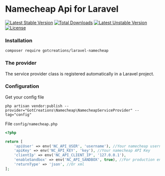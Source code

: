 # Namecheap Api for Laravel
[![Latest Stable Version](https://poser.pugx.org/gotcreations/laravel-namecheap/v)](//packagist.org/packages/gotcreations/laravel-namecheap) [![Total Downloads](https://poser.pugx.org/gotcreations/laravel-namecheap/downloads)](//packagist.org/packages/gotcreations/laravel-namecheap) [![Latest Unstable Version](https://poser.pugx.org/gotcreations/laravel-namecheap/v/unstable)](//packagist.org/packages/gotcreations/laravel-namecheap) [![License](https://poser.pugx.org/gotcreations/laravel-namecheap/license)](//packagist.org/packages/gotcreations/laravel-namecheap)


### Installation
```shell
composer require gotcreations/laravel-namecheap
```

### The provider
The service provider class is registered automatically in a Laravel project.

### Configuration
Get your config file
```shell
php artisan vendor:publish --provider="GotCreations\Namecheap\NamecheapServiceProvider" --tag="config"
```
File `config/namecheap.php`
```php
<?php

return [
    'apiUser' => env('NC_API_USER', 'username'), //Your namecheap username
    'apiKey' => env('NC_API_KEY', 'key'), //Your namecheap API Key
    'clientIp' => env('NC_API_CLIENT_IP', '127.0.0.1'),
    'enableSandbox' => env('NC_API_SANDBOX', true), //For production env disable it
    'returnType' => 'json', //Or xml
];
```